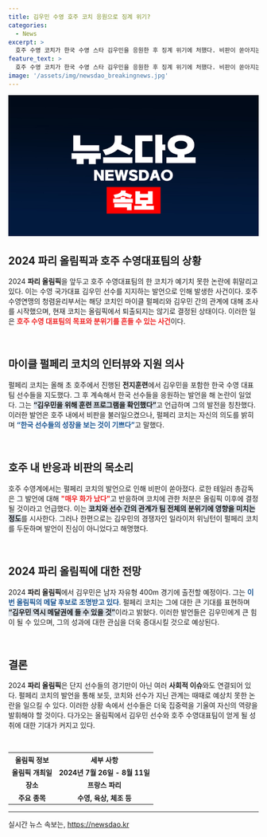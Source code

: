```yaml
---
title: 김우민 수영 호주 코치 응원으로 징계 위기?
categories:
  - News
excerpt: >
  호주 수영 코치가 한국 수영 스타 김우민을 응원한 후 징계 위기에 처했다. 비판이 쏟아지는 가운데, 코치는 호주 선수단의 기대 속에서 파리 올림픽을 준비 중이다. 이번 사건은 국제 스포츠계의 논란을 재조명하고 있다.
feature_text: >
  호주 수영 코치가 한국 수영 스타 김우민을 응원한 후 징계 위기에 처했다. 비판이 쏟아지는 가운데, 코치는 호주 선수단의 기대 속에서 파리 올림픽을 준비 중이다. 이번 사건은 국제 스포츠계의 논란을 재조명하고 있다.
image: '/assets/img/newsdao_breakingnews.jpg'
---
```


<p><img src="/assets/img/newsdao_breakingnews.jpg" alt="firstkoreanews 속보" /></p>

<h2 data-ke-size="size26">2024 파리 올림픽과 호주 수영대표팀의 상황</h2>

<p data-ke-size="size16">2024 <b>파리 올림픽</b>을 앞두고 호주 수영대표팀의 한 코치가 예기치 못한 논란에 휘말리고 있다. 이는 수영 국가대표 김우민 선수를 지지하는 발언으로 인해 발생한 사건이다. 호주 수영연맹의 청렴윤리부서는 해당 코치인 마이클 펄페리와 김우민 간의 관계에 대해 조사를 시작했으며, 현재 코치는 올림픽에서 퇴출되지는 않기로 결정된 상태이다. 이러한 일은 <b><span style="color: #ee2323;">호주 수영 대표팀의 목표와 분위기를 흔들 수 있는 사건</span></b>이다.</p>

<p data-ke-size="size16">&nbsp;</p>

<h2 data-ke-size="size26">마이클 펄페리 코치의 인터뷰와 지원 의사</h2>

<p data-ke-size="size16">펄페리 코치는 올해 초 호주에서 진행된 <b>전지훈련</b>에서 김우민을 포함한 한국 수영 대표팀 선수들을 지도했다. 그 후 계속해서 한국 선수들을 응원하는 발언을 해 논란이 일었다. 그는 <b><span style="background-color: #21538527;">“김우민을 위해 훈련 프로그램을 확인했다”</span></b>고 언급하며 그의 발전을 칭찬했다. 이러한 발언은 호주 내에서 비판을 불러일으켰으나, 펄페리 코치는 자신의 의도를 밝히며 <b><span style="color: #1a5490;">“한국 선수들의 성장을 보는 것이 기쁘다”</span></b>고 말했다.</p>

<p data-ke-size="size16">&nbsp;</p>

<h2 data-ke-size="size26">호주 내 반응과 비판의 목소리</h2>

<p data-ke-size="size16">호주 수영계에서는 펄페리 코치의 발언으로 인해 비판이 쏟아졌다. 로한 테일러 총감독은 그 발언에 대해 <b><span style="color: #ee2323;">"매우 화가 났다"</span></b>고 반응하며 코치에 관한 처분은 올림픽 이후에 결정될 것이라고 언급했다. 이는 <b><span style="background-color: #21538527;">코치와 선수 간의 관계가 팀 전체의 분위기에 영향을 미치는 정도</span></b>를 시사한다. 그러나 한편으로는 김우민의 경쟁자인 일라이저 위닝턴이 펄페리 코치를 두둔하며 발언이 진심이 아니었다고 해명했다.</p>

<p data-ke-size="size16">&nbsp;</p>

<h2 data-ke-size="size26">2024 파리 올림픽에 대한 전망</h2>

<p data-ke-size="size16">2024 <b>파리 올림픽</b>에서 김우민은 남자 자유형 400m 경기에 출전할 예정이다. 그는 <b><span style="color: #1a5490;">이번 올림픽의 메달 후보로 조명받고 있다</span></b>. 펄페리 코치는 그에 대한 큰 기대를 표현하며 <b><span style="background-color: #21538527;">“김우민 역시 메달권에 들 수 있을 것”</span></b>이라고 밝혔다. 이러한 발언들은 김우민에게 큰 힘이 될 수 있으며, 그의 성과에 대한 관심을 더욱 증대시킬 것으로 예상된다.</p>

<p data-ke-size="size16">&nbsp;</p>

<h2 data-ke-size="size26">결론</h2>

<p data-ke-size="size16">2024 <b>파리 올림픽</b>은 단지 선수들의 경기만이 아닌 여러 <b>사회적 이슈</b>와도 연결되어 있다. 펄페리 코치의 발언을 통해 보듯, 코치와 선수가 지닌 관계는 때때로 예상치 못한 논란을 일으킬 수 있다. 이러한 상황 속에서 선수들은 더욱 집중력을 기울여 자신의 역량을 발휘해야 할 것이다. 다가오는 올림픽에서 김우민 선수와 호주 수영대표팀이 얻게 될 성취에 대한 기대가 커지고 있다.</p>

<p data-ke-size="size16">&nbsp;</p>

<table style="width: 100%;">
    <tr>
        <th style="text-align: center;">올림픽 정보</th>
        <th style="text-align: center;">세부 사항</th>
    </tr>
    <tr>
        <td style="text-align: center; height: 17px;"><b>올림픽 개최일</b></td>
        <td style="text-align: center; height: 17px;"><b>2024년 7월 26일 - 8월 11일</b></td>
    </tr>
    <tr>
        <td style="text-align: center; height: 17px;"><b>장소</b></td>
        <td style="text-align: center; height: 17px;"><b>프랑스 파리</b></td>
    </tr>
    <tr>
        <td style="text-align: center; height: 17px;"><b>주요 종목</b></td>
        <td style="text-align: center; height: 17px;"><b>수영, 육상, 체조 등</b></td>
    </tr>
</table>

<hr>
실시간 뉴스 속보는, <a href="https://newsdao.kr" rel="dofollow">https://newsdao.kr</a>


